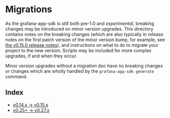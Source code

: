 # Migrations

As the grafana-app-sdk is still both pre-1.0 and _experimental_, breaking changes may be introduced on minor version upgrades. 
This directory contains notes on the breaking changes (which are also typically in release notes on the first patch version 
of the minor version bump, for example, see [the v0.15.0 release notes](https://github.com/grafana/grafana-app-sdk/releases/tag/v0.15.0)), 
and instructions on what to do to migrate your project to the new version. Scripts may be included for more complex upgrades, if and when they occur. 

Minor version upgrades without a migration doc have no breaking changes or changes which are wholly handled by the `grafana-app-sdk generate` command.

## Index

* [v0.14.x → v0.15.x](v0.15.md)
* [v0.25+ → v0.27.x](v0.27.md)